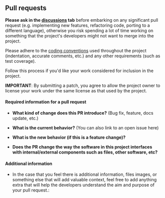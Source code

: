 <a name="pull-requests"></a>
## Pull requests


**Please ask in the [discussions](https://github.com/RI-SE/ATOS/discussions) tab** before embarking on any significant pull request (e.g. implementing new features, refactoring code, porting to a different language),
otherwise you risk spending a lot of time working on something that the
project's developers might not want to merge into the project. 

Please adhere to the [coding conventions](https://github.com/RI-SE/ATOS/wiki/Coding-Conventions) used throughout the project (indentation,
accurate comments, etc.) and any other requirements (such as test coverage).

Follow this process if you'd like your work considered for inclusion in the
project.

**IMPORTANT**: By submitting a patch, you agree to allow the project owner to
license your work under the same license as that used by the project.


#### Required information for a pull request


* **What kind of change does this PR introduce?** (Bug fix, feature, docs update, etc.)


* **What is the current behavior?** (You can also link to an open issue here)


* **What is the new behavior (if this is a feature change)?**


* **Does the PR change the way the software in this project interfaces with internal/external components such as files, other software, etc?**

#### Additional information
* In the case that you feel there is additional information, files images, or something else that will add valuable context, feel free to add anything extra that will help the developers understand the aim and purpose of your pull request.:


